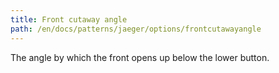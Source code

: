 ```yaml
---
title: Front cutaway angle
path: /en/docs/patterns/jaeger/options/frontcutawayangle
---
```


The angle by which the front opens up below the lower button.